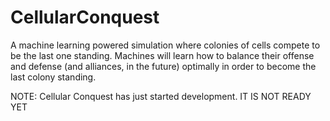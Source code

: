 # CellularConquest
A machine learning powered simulation where colonies of cells compete to be the last one standing.
Machines will learn how to balance their offense and defense (and alliances, in the future) optimally in order to become the last colony standing.

NOTE: Cellular Conquest has just started development. IT IS NOT READY YET
